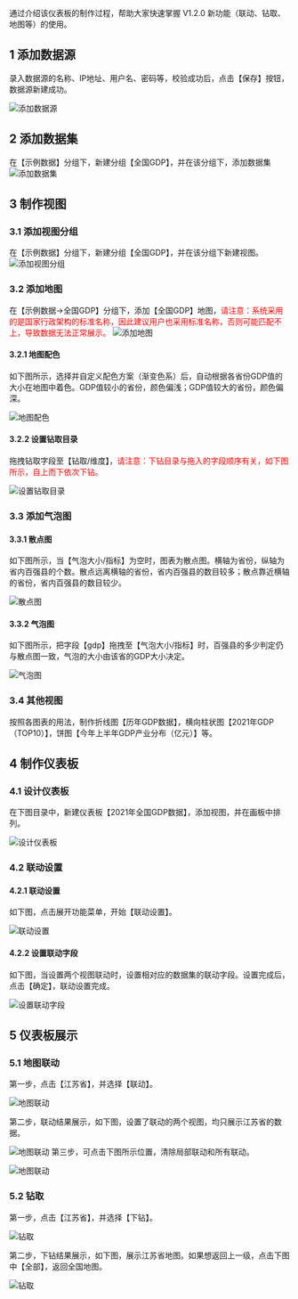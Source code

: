 通过介绍该仪表板的制作过程，帮助大家快速掌握 V1.2.0 新功能（联动、钻取、地图等）的使用。

## 1 添加数据源
录入数据源的名称、IP地址、用户名、密码等，校验成功后，点击【保存】按钮，数据源新建成功。

![添加数据源](../img/demo/全国GDP/新建数据源.png)
## 2 添加数据集
在【示例数据】分组下，新建分组【全国GDP】，并在该分组下，添加数据集
![添加数据集](../img/demo/全国GDP/新建数据集分组.png)

## 3 制作视图
### 3.1 添加视图分组
在【示例数据】分组下，新建分组【全国GDP】，并在该分组下新建视图。
![添加视图分组](../img/demo/全国GDP/新建视图分组.png)

### 3.2 添加地图
在【示例数据->全国GDP】分组下，添加【全国GDP】地图，<font color=#FF0000>请注意：系统采用的是国家行政架构的标准名称，因此建议用户也采用标准名称，否则可能匹配不上，导致数据无法正常展示。</font>
![添加地图](../img/demo/全国GDP/全国GDP地图.png)
#### 3.2.1 地图配色
如下图所示，选择并自定义配色方案（渐变色系）后，自动根据各省份GDP值的大小在地图中着色。GDP值较小的省份，颜色偏浅；GDP值较大的省份，颜色偏深。

![地图配色](../img/demo/全国GDP/全国GDP地图_配色.png)
#### 3.2.2 设置钻取目录
拖拽钻取字段至【钻取/维度】，<font color=#FF0000>请注意：下钻目录与拖入的字段顺序有关，如下图所示，自上而下依次下钻。</font>

![设置钻取目录](../img/demo/全国GDP/全国GDP地图_设置钻取目录.png)
### 3.3 添加气泡图
#### 3.3.1 散点图
如下图所示，当【气泡大小/指标】为空时，图表为散点图。横轴为省份，纵轴为省内百强县的个数。散点远离横轴的省份，省内百强县的数目较多；散点靠近横轴的省份，省内百强县的数目较少。

![散点图](../img/demo/全国GDP/散点图.png)
#### 3.3.2 气泡图
如下图所示，把字段【gdp】拖拽至【气泡大小/指标】时，百强县的多少判定仍与散点图一致，气泡的大小由该省的GDP大小决定。

![气泡图](../img/demo/全国GDP/气泡图.png)
### 3.4 其他视图
按照各图表的用法，制作折线图【历年GDP数据】，横向柱状图【2021年GDP（TOP10）】，饼图【今年上半年GDP产业分布（亿元）】等。

## 4 制作仪表板
### 4.1 设计仪表板
在下图目录中，新建仪表板【2021年全国GDP数据】，添加视图，并在画板中排列。

![设计仪表板](../img/demo/全国GDP/2021年全国GDP数据.png)

### 4.2 联动设置
#### 4.2.1 联动设置
如下图，点击展开功能菜单，开始【联动设置】。

![联动设置](../img/demo/全国GDP/联动设置.png)
#### 4.2.2 设置联动字段
如下图，当设置两个视图联动时，设置相对应的数据集的联动字段。设置完成后，点击【确定】，联动设置完成。

![设置联动字段](../img/demo/全国GDP/联动设置_字段关联.png)

## 5 仪表板展示
### 5.1 地图联动
第一步，点击【江苏省】，并选择【联动】。

![地图联动](../img/demo/全国GDP/仪表板展示_选择联动.png)

第二步，联动结果展示，如下图，设置了联动的两个视图，均只展示江苏省的数据。

![地图联动](../img/demo/全国GDP/仪表板展示_展示联动.png)
第三步，可点击下图所示位置，清除局部联动和所有联动。

![地图联动](../img/demo/全国GDP/仪表板展示_清除联动.png)

### 5.2 钻取
第一步，点击【江苏省】，并选择【下钻】。

![钻取](../img/demo/全国GDP/仪表板展示_选择下钻.png)

第二步，下钻结果展示，如下图，展示江苏省地图。如果想返回上一级，点击下图中【全部】，返回全国地图。

![钻取](../img/demo/全国GDP/仪表板展示_展示下钻.png)
